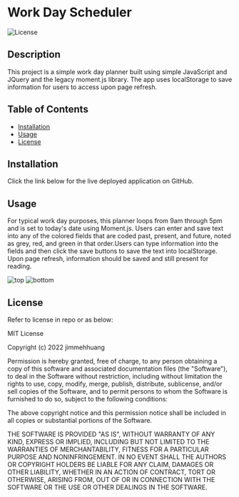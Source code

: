 # Work Day Scheduler
![License](https://img.shields.io/badge/License-MIT-blue)

## Description
This project is a simple work day planner built using simple JavaScript and JQuery and the legacy moment.js library. The app uses localStorage to save information for users to access upon page refresh.

## Table of Contents
* [Installation](#installation)
* [Usage](#usage)
* [License](#license)

## Installation

Click the link below for the live deployed application on GitHub.



## Usage

For typical work day purposes, this planner loops from 9am through 5pm and is set to today's date using Moment.js. Users can enter and save text into any of the colored fields that are coded past, present, and future, noted as grey, red, and green in that order.Users can type information into the fields and then click the save buttons to save the text into localStorage. Upon page refresh, information should be saved and still present for reading.

![top](https://user-images.githubusercontent.com/113392613/202874161-8a2f4a7b-36e2-4834-b96e-ac9e5ad6f29e.png)
![bottom](https://user-images.githubusercontent.com/113392613/202874164-4b323cd0-b38f-4425-8017-85b40f1801a3.png)

## License

Refer to license in repo or as below:

MIT License

Copyright (c) 2022 jimmehhuang

Permission is hereby granted, free of charge, to any person obtaining a copy of this software and associated documentation files (the "Software"), to deal in the Software without restriction, including without limitation the rights to use, copy, modify, merge, publish, distribute, sublicense, and/or sell copies of the Software, and to permit persons to whom the Software is furnished to do so, subject to the following conditions:

The above copyright notice and this permission notice shall be included in all copies or substantial portions of the Software.

THE SOFTWARE IS PROVIDED "AS IS", WITHOUT WARRANTY OF ANY KIND, EXPRESS OR IMPLIED, INCLUDING BUT NOT LIMITED TO THE WARRANTIES OF MERCHANTABILITY, FITNESS FOR A PARTICULAR PURPOSE AND NONINFRINGEMENT. IN NO EVENT SHALL THE AUTHORS OR COPYRIGHT HOLDERS BE LIABLE FOR ANY CLAIM, DAMAGES OR OTHER LIABILITY, WHETHER IN AN ACTION OF CONTRACT, TORT OR OTHERWISE, ARISING FROM, OUT OF OR IN CONNECTION WITH THE SOFTWARE OR THE USE OR OTHER DEALINGS IN THE SOFTWARE.
